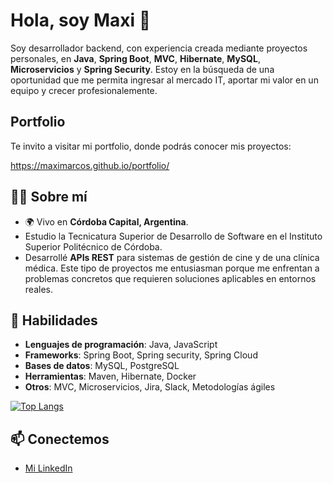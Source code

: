 # Hola, soy Maxi 👋

Soy desarrollador backend, con experiencia creada mediante proyectos personales, en **Java**, **Spring Boot**, **MVC**, **Hibernate**, **MySQL**, **Microservicios** y **Spring Security**.
Estoy en la búsqueda de una oportunidad que me permita ingresar al mercado IT, aportar mi valor en un equipo y crecer profesionalemente.

## Portfolio
Te invito a visitar mi portfolio, donde podrás conocer mis proyectos:

https://maximarcos.github.io/portfolio/

## 🧑‍💻 Sobre mí
- 🌍 Vivo en **Córdoba Capital, Argentina**.
- Estudio la Tecnicatura Superior de Desarrollo de Software en el Instituto Superior Politécnico de Córdoba.
- Desarrollé **APIs REST** para sistemas de gestión de cine y de una clínica médica. Este tipo de proyectos me entusiasman porque me enfrentan a problemas concretos que requieren soluciones aplicables en entornos reales.
  
## 🚀 Habilidades
- **Lenguajes de programación**: Java, JavaScript
- **Frameworks**: Spring Boot, Spring security, Spring Cloud
- **Bases de datos**: MySQL, PostgreSQL
- **Herramientas**: Maven, Hibernate, Docker
- **Otros**: MVC, Microservicios, Jira, Slack, Metodologías ágiles


[![Top Langs](https://github-readme-stats.vercel.app/api/top-langs/?username=maximarcos&langs_count=5&layout=compact&hide=html)](https://github.com/tuwus)

## 📫 Conectemos
- [Mi LinkedIn](https://www.linkedin.com/in/maximiliano-abel-marcos)
